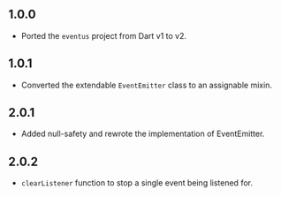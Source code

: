 ## 1.0.0

- Ported the `eventus` project from Dart v1 to v2.

## 1.0.1

- Converted the extendable `EventEmitter` class to an assignable mixin. 

## 2.0.1

- Added null-safety and rewrote the implementation of EventEmitter.

## 2.0.2

- `clearListener` function to stop a single event being listened for.